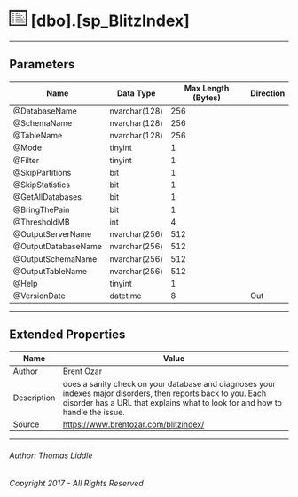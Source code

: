 #### 

# ![Stored Procedures](../../Images/StoredProcedure32.png) [dbo].[sp_BlitzIndex]

---

## <a name="#parameters"></a>Parameters

| Name | Data Type | Max Length (Bytes) | Direction |
|---|---|---|---|
| @DatabaseName | nvarchar(128) | 256 |  |
| @SchemaName | nvarchar(128) | 256 |  |
| @TableName | nvarchar(128) | 256 |  |
| @Mode | tinyint | 1 |  |
| @Filter | tinyint | 1 |  |
| @SkipPartitions | bit | 1 |  |
| @SkipStatistics | bit | 1 |  |
| @GetAllDatabases | bit | 1 |  |
| @BringThePain | bit | 1 |  |
| @ThresholdMB | int | 4 |  |
| @OutputServerName | nvarchar(256) | 512 |  |
| @OutputDatabaseName | nvarchar(256) | 512 |  |
| @OutputSchemaName | nvarchar(256) | 512 |  |
| @OutputTableName | nvarchar(256) | 512 |  |
| @Help | tinyint | 1 |  |
| @VersionDate | datetime | 8 | Out |


---

## <a name="#extendedproperties"></a>Extended Properties

| Name | Value |
|---|---|
| Author | Brent Ozar |
| Description | does a sanity check on your database and diagnoses your indexes major disorders, then reports back to you. Each disorder has a URL that explains what to look for and how to handle the issue. |
| Source | https://www.brentozar.com/blitzindex/ |


---

###### Author:  Thomas Liddle

###### Copyright 2017 - All Rights Reserved

